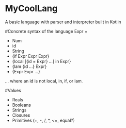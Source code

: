 # MyCoolLang
A basic language with parser and interpreter built in Kotlin

#Concrete syntax of the language
Expr =
- Num
- id
- String
- {if Expr Expr Expr}
- {local [{id = Expr} ...] in Expr}
- {lam {id ...} Expr}
- {Expr Expr ...}
        
... where an id is not local, in, if, or lam.

#Values
- Reals
- Booleans
- Strings
- Closures
- Primitives (+, -, /, *, <=, equal?)

